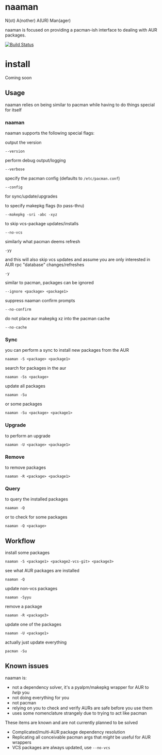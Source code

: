 naaman
===

N(ot) A(nother) A(UR) Man(ager)

naaman is focused on providing a pacman-ish interface to dealing with AUR packages.

[![Build Status](https://travis-ci.org/enckse/naaman.svg?branch=master)](https://travis-ci.org/enckse/naaman)

# install

Coming soon

## Usage

naaman relies on being similar to pacman while having to do things special for itself

### naaman

naaman supports the following special flags:

output the version
```
--version
```

perform debug output/logging
```
--verbose
```

specify the pacman config (defaults to `/etc/pacman.conf`)
```
--config
```

for sync/update/upgrades

to specify makepkg flags (to pass-thru)
```
--makepkg -sri -abc -xyz
```

to skip vcs-package updates/installs
```
--no-vcs
```

similarly what pacman deems refresh
```
-yy
```

and this will also skip vcs updates and assume you are only interested in AUR rpc "database" changes/refreshes
```
-y
```

similar to pacman, packages can be ignored
```
--ignore <package> <package1>
```

suppress naaman confirm prompts
```
--no-confirm
```

do not place aur makepkg xz into the pacman cache
```
--no-cache
```

### Sync

you can perform a sync to install new packages from the AUR
```
naaman -S <package> <package1>
```

search for packages in the aur
```
naaman -Ss <package>
```

update all packages
```
naaman -Su
```

or some packages
```
naaman -Su <package> <package1>
```

### Upgrade

to perform an upgrade
```
naaman -U <package> <package1>
```

### Remove

to remove packages
```
naaman -R <package> <package1>
```

### Query

to query the installed packages
```
naaman -Q
```

or to check for some packages
```
naaman -Q <package>
```

## Workflow

install some packages
```
naaman -S <package1> <package2-vcs-git> <package3>
```

see what AUR packages are installed
```
naaman -Q
```

update non-vcs packages
```
naaman -Syyu
```

remove a package
```
naaman -R <package3>
```

update one of the packages
```
naaman -U <package1>
```

actually just update everything
```
pacman -Su
```

## Known issues

naaman is:
* not a dependency solver, it's a pyalpm/makepkg wrapper for AUR to _help_ you
* not doing everything for you
* not pacman
* relying on you to check and verify AURs are safe before you use them
* uses some nomenclature strangely due to trying to act like pacman

These items are known and are not currently planned to be solved
* Complicated/multi-AUR package dependency resolution
* Replicating all conceivable pacman args that _might_ be useful for AUR wrappers
* VCS packages are always updated, use `--no-vcs`
